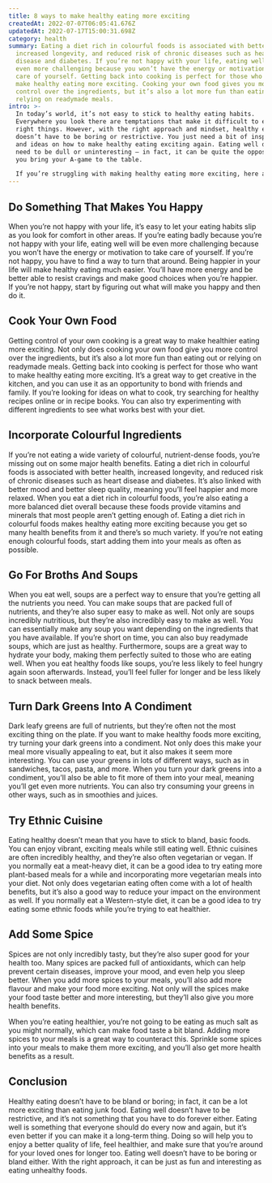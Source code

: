 ```yaml
---
title: 8 ways to make healthy eating more exciting
createdAt: 2022-07-07T06:05:41.676Z
updatedAt: 2022-07-17T15:00:31.698Z
category: health
summary: Eating a diet rich in colourful foods is associated with better health,
  increased longevity, and reduced risk of chronic diseases such as heart
  disease and diabetes. If you’re not happy with your life, eating well will be
  even more challenging because you won’t have the energy or motivation to take
  care of yourself. Getting back into cooking is perfect for those who want to
  make healthy eating more exciting. Cooking your own food gives you more
  control over the ingredients, but it’s also a lot more fun than eating out or
  relying on readymade meals.
intro: >-
  In today’s world, it’s not easy to stick to healthy eating habits.
  Everywhere you look there are temptations that make it difficult to eat the
  right things. However, with the right approach and mindset, healthy eating
  doesn’t have to be boring or restrictive. You just need a bit of inspiration
  and ideas on how to make healthy eating exciting again. Eating well doesn’t
  need to be dull or uninteresting – in fact, it can be quite the opposite if
  you bring your A-game to the table. 

  If you’re struggling with making healthy eating more exciting, here are some ways that can help get you back on track so you can enjoy great food while still feeling good about what you’re putting in your body.
---
```


## Do Something That Makes You Happy

When you’re not happy with your life, it’s easy to let your eating habits slip as you look for comfort in other areas. If you’re eating badly because you’re not happy with your life, eating well will be even more challenging because you won’t have the energy or motivation to take care of yourself. If you’re not happy, you have to find a way to turn that around. Being happier in your life will make healthy eating much easier. You’ll have more energy and be better able to resist cravings and make good choices when you’re happier. If you’re not happy, start by figuring out what will make you happy and then do it.

## Cook Your Own Food

Getting control of your own cooking is a great way to make healthier eating more exciting. Not only does cooking your own food give you more control over the ingredients, but it’s also a lot more fun than eating out or relying on readymade meals. Getting back into cooking is perfect for those who want to make healthy eating more exciting. It’s a great way to get creative in the kitchen, and you can use it as an opportunity to bond with friends and family. If you’re looking for ideas on what to cook, try searching for healthy recipes online or in recipe books. You can also try experimenting with different ingredients to see what works best with your diet.

## Incorporate Colourful Ingredients

If you’re not eating a wide variety of colourful, nutrient-dense foods, you’re missing out on some major health benefits. Eating a diet rich in colourful foods is associated with better health, increased longevity, and reduced risk of chronic diseases such as heart disease and diabetes. It’s also linked with better mood and better sleep quality, meaning you’ll feel happier and more relaxed. When you eat a diet rich in colourful foods, you’re also eating a more balanced diet overall because these foods provide vitamins and minerals that most people aren’t getting enough of. Eating a diet rich in colourful foods makes healthy eating more exciting because you get so many health benefits from it and there’s so much variety. If you’re not eating enough colourful foods, start adding them into your meals as often as possible.

## Go For Broths And Soups

When you eat well, soups are a perfect way to ensure that you’re getting all the nutrients you need. You can make soups that are packed full of nutrients, and they’re also super easy to make as well. Not only are soups incredibly nutritious, but they’re also incredibly easy to make as well. You can essentially make any soup you want depending on the ingredients that you have available. If you’re short on time, you can also buy readymade soups, which are just as healthy. Furthermore, soups are a great way to hydrate your body, making them perfectly suited to those who are eating well. When you eat healthy foods like soups, you’re less likely to feel hungry again soon afterwards. Instead, you’ll feel fuller for longer and be less likely to snack between meals.

## Turn Dark Greens Into A Condiment

Dark leafy greens are full of nutrients, but they’re often not the most exciting thing on the plate. If you want to make healthy foods more exciting, try turning your dark greens into a condiment. Not only does this make your meal more visually appealing to eat, but it also makes it seem more interesting. You can use your greens in lots of different ways, such as in sandwiches, tacos, pasta, and more. When you turn your dark greens into a condiment, you’ll also be able to fit more of them into your meal, meaning you’ll get even more nutrients. You can also try consuming your greens in other ways, such as in smoothies and juices.

## Try Ethnic Cuisine

Eating healthy doesn’t mean that you have to stick to bland, basic foods. You can enjoy vibrant, exciting meals while still eating well. Ethnic cuisines are often incredibly healthy, and they’re also often vegetarian or vegan. If you normally eat a meat-heavy diet, it can be a good idea to try eating more plant-based meals for a while and incorporating more vegetarian meals into your diet. Not only does vegetarian eating often come with a lot of health benefits, but it’s also a good way to reduce your impact on the environment as well. If you normally eat a Western-style diet, it can be a good idea to try eating some ethnic foods while you’re trying to eat healthier.

## Add Some Spice

Spices are not only incredibly tasty, but they’re also super good for your health too. Many spices are packed full of antioxidants, which can help prevent certain diseases, improve your mood, and even help you sleep better. When you add more spices to your meals, you’ll also add more flavour and make your food more exciting. Not only will the spices make your food taste better and more interesting, but they’ll also give you more health benefits.

When you’re eating healthier, you’re not going to be eating as much salt as you might normally, which can make food taste a bit bland. Adding more spices to your meals is a great way to counteract this. Sprinkle some spices into your meals to make them more exciting, and you’ll also get more health benefits as a result.

## Conclusion

Healthy eating doesn’t have to be bland or boring; in fact, it can be a lot more exciting than eating junk food. Eating well doesn’t have to be restrictive, and it’s not something that you have to do forever either. Eating well is something that everyone should do every now and again, but it’s even better if you can make it a long-term thing. Doing so will help you to enjoy a better quality of life, feel healthier, and make sure that you’re around for your loved ones for longer too. Eating well doesn’t have to be boring or bland either. With the right approach, it can be just as fun and interesting as eating unhealthy foods.
